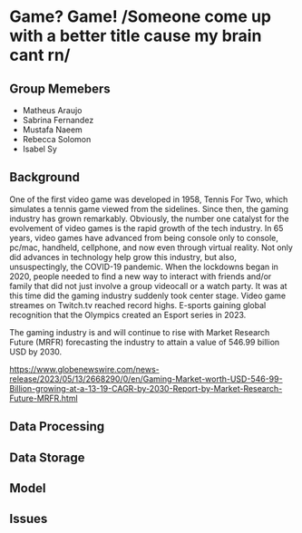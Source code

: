 # Game? Game! /Someone come up with a better title cause my brain cant rn/
## Group Memebers
- Matheus Araujo
- Sabrina Fernandez
-  Mustafa Naeem
-  Rebecca Solomon
-  Isabel Sy
## Background

  One of the first video game was developed in 1958, Tennis For Two, which simulates a tennis game viewed from the sidelines. Since then, the gaming industry has grown remarkably. Obviously, the number one catalyst for the evolvement of video games is the rapid growth of the tech industry. In 65 years, video games have advanced from being console only to console, pc/mac, handheld, cellphone, and now even through virtual reality. 
  Not only did advances in technology help grow this industry, but also, unsuspectingly, the COVID-19 pandemic. When the lockdowns began in 2020, people needed to find a new way to interact with friends and/or family that did not just involve a group videocall or a watch party. It was at this time did the gaming industry suddenly took center stage. Video game streames on Twitch.tv reached record highs. E-sports gaining global recognition that the Olympics created an Esport series in 2023. 

The gaming industry is and will continue to rise with Market Research Future (MRFR) forecasting the industry to attain a value of 546.99 billion USD by 2030.  
  
https://www.globenewswire.com/news-release/2023/05/13/2668290/0/en/Gaming-Market-worth-USD-546-99-Billion-growing-at-a-13-19-CAGR-by-2030-Report-by-Market-Research-Future-MRFR.html

## Data Processing
## Data Storage
## Model
## Issues
